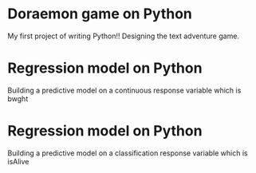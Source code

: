 # Doraemon game on Python
My first project of writing Python!! Designing the text adventure game.

# Regression model on Python
Building a predictive model on a continuous response variable which is bwght

# Regression model on Python
Building a predictive model on a classification response variable which is isAlive
